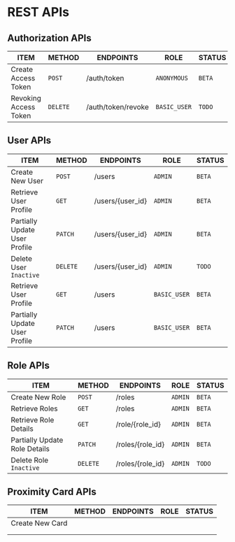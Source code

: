 # REST APIs

## Authorization APIs

| ITEM                  | METHOD   | ENDPOINTS          | ROLE         | STATUS |
| --------------------- | -------- | ------------------ | ------------ | ------ |
| Create Access Token   | `POST`   | /auth/token        | `ANONYMOUS`  | `BETA` |
| Revoking Access Token | `DELETE` | /auth/token/revoke | `BASIC_USER` | `TODO` |


## User APIs

| ITEM                          | METHOD   | ENDPOINTS        | ROLE         | STATUS |
| ----------------------------- | -------- | ---------------- | ------------ | ------ |
| Create New User               | `POST`   | /users           | `ADMIN`      | `BETA` |
| Retrieve User Profile         | `GET`    | /users/{user_id} | `ADMIN`      | `BETA` |
| Partially Update User Profile | `PATCH`  | /users/{user_id} | `ADMIN`      | `BETA` |
| Delete User `Inactive`        | `DELETE` | /users/{user_id} | `ADMIN`      | `TODO` |
| Retrieve User Profile         | `GET`    | /users           | `BASIC_USER` | `BETA` |
| Partially Update User Profile | `PATCH`  | /users           | `BASIC_USER` | `BETA` |


## Role APIs

| ITEM                          | METHOD   | ENDPOINTS        | ROLE    | STATUS |
| ----------------------------- | -------- | ---------------- | ------- | ------ |
| Create New Role               | `POST`   | /roles           | `ADMIN` | `BETA` |
| Retrieve Roles                | `GET`    | /roles           | `ADMIN` | `BETA` |
| Retrieve Role Details         | `GET`    | /role/{role_id}  | `ADMIN` | `BETA` |
| Partially Update Role Details | `PATCH`  | /roles/{role_id} | `ADMIN` | `BETA` |
| Delete Role `Inactive`        | `DELETE` | /roles/{role_id} | `ADMIN` | `TODO` |


##  Proximity Card APIs

| ITEM            | METHOD | ENDPOINTS | ROLE | STATUS |
| --------------- | ------ | --------- | ---- | ------ |
| Create New Card |        |           |      |        |
|                 |        |           |      |        |
|                 |        |           |      |        |

